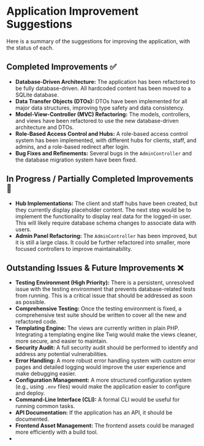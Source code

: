 # Application Improvement Suggestions

Here is a summary of the suggestions for improving the application, with the status of each.

## Completed Improvements ✅

*   **Database-Driven Architecture:** The application has been refactored to be fully database-driven. All hardcoded content has been moved to a SQLite database.
*   **Data Transfer Objects (DTOs):** DTOs have been implemented for all major data structures, improving type safety and data consistency.
*   **Model-View-Controller (MVC) Refactoring:** The models, controllers, and views have been refactored to use the new database-driven architecture and DTOs.
*   **Role-Based Access Control and Hubs:** A role-based access control system has been implemented, with different hubs for clients, staff, and admins, and a role-based redirect after login.
*   **Bug Fixes and Refinements:** Several bugs in the `AdminController` and the database migration system have been fixed.

## In Progress / Partially Completed Improvements 🚧

*   **Hub Implementations:** The client and staff hubs have been created, but they currently display placeholder content. The next step would be to implement the functionality to display real data for the logged-in user. This will likely require database schema changes to associate data with users.
*   **Admin Panel Refactoring:** The `AdminController` has been improved, but it is still a large class. It could be further refactored into smaller, more focused controllers to improve maintainability.

## Outstanding Issues & Future Improvements ❌

*   **Testing Environment (High Priority):** There is a persistent, unresolved issue with the testing environment that prevents database-related tests from running. This is a critical issue that should be addressed as soon as possible.
*   **Comprehensive Testing:** Once the testing environment is fixed, a comprehensive test suite should be written to cover all the new and refactored code.
*   **Templating Engine:** The views are currently written in plain PHP. Integrating a templating engine like Twig would make the views cleaner, more secure, and easier to maintain.
*   **Security Audit:** A full security audit should be performed to identify and address any potential vulnerabilities.
*   **Error Handling:** A more robust error handling system with custom error pages and detailed logging would improve the user experience and make debugging easier.
*   **Configuration Management:** A more structured configuration system (e.g., using `.env` files) would make the application easier to configure and deploy.
*   **Command-Line Interface (CLI):** A formal CLI would be useful for running common tasks.
*   **API Documentation:** If the application has an API, it should be documented.
*   **Frontend Asset Management:** The frontend assets could be managed more efficiently with a build tool.
*
